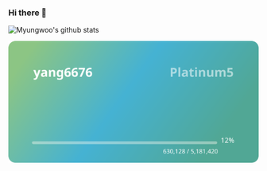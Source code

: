 ### Hi there 👋

<!--
**myungwoo-Y/myungwoo-Y** is a ✨ _special_ ✨ repository because its `README.md` (this file) appears on your GitHub profile.

Here are some ideas to get you started:

- 🔭 I’m currently working on ...
- 🌱 I’m currently learning ...
- 👯 I’m looking to collaborate on ...
- 🤔 I’m looking for help with ...
- 💬 Ask me about ...
- 📫 How to reach me: ...
- 😄 Pronouns: ...
- ⚡ Fun fact: ...
-->

![Myungwoo's github stats](https://github-readme-stats.vercel.app/api?username=myungwoo-Y&show_icons=true)

[![solved.ac tier](generate_badge.svg)](https://solved.ac/yang6676)
